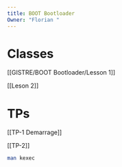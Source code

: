 ```yaml
---
title: BOOT Bootloader
Owner: "Florian "
---
```

# Classes

[[GISTRE/BOOT Bootloader/Lesson 1]]

[[Leson 2]]

# TPs

[[TP-1 Demarrage]]

[[TP-2]]

```Bash
man kexec
```
